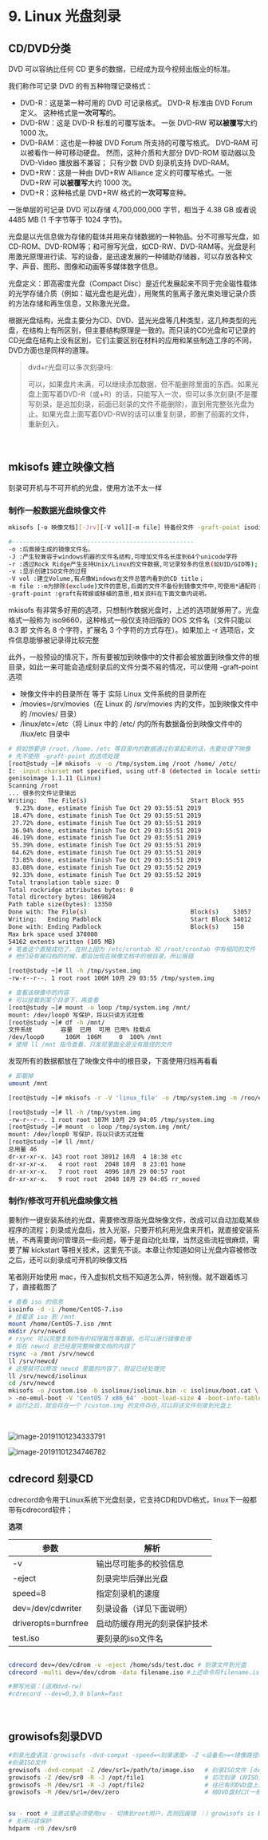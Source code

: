 # 9. Linux 光盘刻录

## CD/DVD分类

DVD 可以容纳比任何 CD 更多的数据，已经成为现今视频出版业的标准。

我们称作可记录 DVD 的有五种物理记录格式：

* DVD-R：这是第一种可用的 DVD 可记录格式。 DVD-R 标准由 DVD Forum 定义。 这种格式是**一次可写**的。
* DVD-RW：这是 DVD-R 标准的可覆写版本。 一张 DVD-RW **可以被覆写**大约 1000 次。
* DVD-RAM：这也是一种被 DVD Forum 所支持的可覆写格式。 DVD-RAM 可以被看作一种可移动硬盘。 然而，这种介质和大部分 DVD-ROM 驱动器以及 DVD-Video 播放器不兼容； 只有少数 DVD 刻录机支持 DVD-RAM。
* DVD+RW：这是一种由 DVD+RW Alliance 定义的可覆写格式。一张 DVD+RW 可**以被覆写**大约 1000 次。
* DVD+R：这种格式是 DVD+RW 格式的**一次可写**变种。

一张单层的可记录 DVD 可以存储 4,700,000,000 字节，相当于 4.38 GB 或者说 4485 MB (1 千字节等于 1024 字节)。

光盘是以光信息做为存储的载体并用来存储数据的一种物品。分不可擦写光盘，如CD-ROM、DVD-ROM等；和可擦写光盘，如CD-RW、DVD-RAM等。光盘是利用激光原理进行读、写的设备，是迅速发展的一种辅助存储器，可以存放各种文字、声音、图形、图像和动画等多媒体数字信息。

光盘定义：即高密度光盘（Compact Disc）是近代发展起来不同于完全磁性载体的光学存储介质（例如：磁光盘也是光盘），用聚焦的氢离子激光束处理记录介质的方法存储和再生信息，又称激光光盘。

根据光盘结构，光盘主要分为CD、DVD、蓝光光盘等几种类型，这几种类型的光盘，在结构上有所区别，但主要结构原理是一致的。而只读的CD光盘和可记录的CD光盘在结构上没有区别，它们主要区别在材料的应用和某些制造工序的不同，DVD方面也是同样的道理。

> dvd+r光盘可以多次刻录吗:
>
> 可以，如果盘片未满，可以继续添加数据，但不能删除里面的东西。如果光盘上面写着DVD-R（或+R）的话，只能写入一次，但可以多次刻录(不是覆写刻录，是追加刻录，前面已刻录的文件不能删除)，直到用完整张光盘为止。如果光盘上面写着DVD-RW的话可以重复刻录，即删了前面的文件，重新刻入。

‍

## mkisofs 建立映像文档

刻录可开机与不可开机的光盘，使用方法不太一样

### 制作一般数据光盘映像文件

```bash
mkisofs [-o 映像文档][-Jrv][-V vol][-m file] 待备份文件 -graft-point isodir=systemdir ..

#---------------------------------------------------
-o :后面接生成的镜像文件名。
-J :产生较兼容于windows机器的文件名结构,可增加文件名长度到64个unicode字符
-r :透过Rock Ridge产生支持Unix/Linux的文件数据,可记录较多的信息(如UID/GID等);
-v :显示创建ISO文件的过程
-V vol :建立Volume,有点像Windows在文件总管内看到的CD title；
-m file :-m为排除(exclude)文件的意思,后面的文件不备份到镜像文件中,可使用*通配符；
-graft-point :graft有转嫁或移植的意思,相关资料在下面文章内说明。
```

mkisofs 有非常多好用的选项，只想制作数据光盘时，上述的选项就够用了。光盘格式一般称为 iso9660，这种格式一般仅支持旧版的 DOS 文件名（文件只能以 8.3 即 文件名 8 个字符，扩展名 3 个字符的方式存在）。如果加上 -r 选项后，文件信息能够被记录得比较完整

此外，一般预设的情况下，所有要被加到映像中的文件都会被放置到映像文件的根目录，如此一来可能会造成刻录后的文件分类不易的情况，可以使用 -graft-point 选项

* 映像文件中的目录所在 等于 实际 Linux 文件系统的目录所在
* /movies=/srv/movies（在 Linux 的 /srv/movies 内的文件，加到映像文件中的 /movies/ 目录）
* /linux/etc=/etc（将 Linux 中的 /etc/ 内的所有数据备份到映像文件中的 /liux/etc 目录中

```bash
# 假如想要讲 /root、/home、/etc 等目录内的数据通过刻录起来的话，先要处理下映像
# 先不使用 -graft-point 的选项处理
[root@study ~]# mkisofs -v -o /tmp/system.img /root /home/ /etc/
I: -input-charset not specified, using utf-8 (detected in locale settings)
genisoimage 1.1.11 (Linux)
Scanning /root
... 很多的文件记录输出
Writing:   The File(s)                             Start Block 955
  9.23% done, estimate finish Tue Oct 29 03:55:51 2019
 18.47% done, estimate finish Tue Oct 29 03:55:51 2019
 27.72% done, estimate finish Tue Oct 29 03:55:51 2019
 36.94% done, estimate finish Tue Oct 29 03:55:51 2019
 46.19% done, estimate finish Tue Oct 29 03:55:51 2019
 55.39% done, estimate finish Tue Oct 29 03:55:51 2019
 64.62% done, estimate finish Tue Oct 29 03:55:51 2019
 73.85% done, estimate finish Tue Oct 29 03:55:51 2019
 83.08% done, estimate finish Tue Oct 29 03:55:52 2019
 92.33% done, estimate finish Tue Oct 29 03:55:52 2019
Total translation table size: 0
Total rockridge attributes bytes: 0
Total directory bytes: 1869824
Path table size(bytes): 13350
Done with: The File(s)                             Block(s)    53057
Writing:   Ending Padblock                         Start Block 54012
Done with: Ending Padblock                         Block(s)    150
Max brk space used 378000
54162 extents written (105 MB)
# 笔者这个直接成功了，在树上因为 /etc/crontab 和 /root/crontab 中有相同的文件
# 他们没有被归档的时候，都会出现在映像文档中的根目录，所以报错

[root@study ~]# ll -h /tmp/system.img 
-rw-r--r--. 1 root root 106M 10月 29 03:55 /tmp/system.img

# 查看该映像中的内容
# 可以挂载到某个目录下，再查看
[root@study ~]# mount -o loop /tmp/system.img /mnt/
mount: /dev/loop0 写保护，将以只读方式挂载
[root@study ~]# df -h /mnt/
文件系统        容量  已用  可用 已用% 挂载点
/dev/loop0      106M  106M     0  100% /mnt
# 使用 ll /mnt 指令查看，只发现里面全是没有路径的文件
```

发现所有的数据都放在了映像文件中的根目录，下面使用归档再看看

```bash
# 卸载掉
umount /mnt

[root@study ~]# mkisofs -r -V 'linux_file' -o /tmp/system.img -m /roo/etc --graft-point /root=/root /home/=/home /etc=/etc

[root@study ~]# ll -h /tmp/system.img 
-rw-r--r--. 1 root root 107M 10月 29 04:05 /tmp/system.img
[root@study ~]# mount -o loop /tmp/system.img /mnt/
mount: /dev/loop0 写保护，将以只读方式挂载
[root@study ~]# ll /mnt/
总用量 46
dr-xr-xr-x. 143 root root 38912 10月  4 18:38 etc
dr-xr-xr-x.   4 root root  2048 10月  8 23:01 home
dr-xr-xr-x.   7 root root  4096 10月 29 00:57 root
dr-xr-xr-x.   9 root root  2048 10月 29 04:05 rr_moved
```

### 制作/修改可开机光盘映像文档

要制作一键安装系统的光盘，需要修改原版光盘映像文件，改成可以自动加载某些程序的流程；刻录成光盘后，放入光驱，只要开机利用光盘来开机，就直接安装系统，不再需要询问管理员一些问题，等于是自动化处理，当然这些流程很麻烦，需要了解 kickstart 等相关技术，这里先不谈。本章让你知道如何让光盘内容被修改之后，还可以刻录成可开机的映像文档

笔者刚开始使用 mac，传入虚拟机文档不知道怎么弄，特别慢。就不跟着练习了，直接截图了

```bash
# 查看 iso 的信息
isoinfo -d -i /home/CentOS-7.iso 
# 挂载该 iso 到 /mnt
mount /home/CentOS-7.iso /mnt
mkdir /srv/newcd
# rsync 可以完整复制所有的权限属性等数据，也可以进行镜像处理
# 现在 newcd 总已经是完整映像文档的内容了
rsync -a /mnt /srv/newcd
ll /srv/newcd/
# 这里就可以修改 newcd 里面的内容了，假设已经处理完
ll /srv/newcd/isolinux
cd /srv/newcd
mkisofs -o /custom.iso -b isolinux/isolinux.bin -c isolinux/boot.cat \
> -no-emul-boot -V 'CentOS 7 x86_64' -boot-load-size 4 -boot-info-table -R -J -v -T
# 运行之后，就会存在一个 /custom.img 的文件存在,可以将该文件刻录到光盘上
```

‍

​![image-20191101234333791](assets/net-img-image-20191101234333791.15ef750d-20231120173401-p7fbcqf.png)​

​![image-20191101234746782](assets/net-img-image-20191101234746782.507a7977-20231120173416-6b005p1.png)​

## cdrecord 刻录CD

cdrecord命令用于Linux系统下光盘刻录，它支持CD和DVD格式，linux下一般都带有cdrecord软件；

**选项**

|参数|解析|
| ---------------------| ------------------------------|
|-v|输出尽可能多的校验信息|
|-eject|刻录完毕后弹出光盘|
|speed=8|指定刻录机的速度|
|dev=/dev/cdwriter|刻录设备（详见下面说明）|
|driveropts=burnfree|启动防缓存用光的刻录保护技术|
|test.iso|要刻录的iso文件名|

```bash

cdrecord dev=/dev/cdrom -v -eject /home/sds/test.doc # 刻录文件到光盘
cdrecord -multi dev=/dev/cdrom -data filename.iso #上述命令将filename.iso文件追加到光盘中，其中/dev/cdrom是光驱设备的路径。

#擦写光驱：(适用dvd-rw)
#cdrecord --dev=0,3,0 blank=fast
```

‍

## growisofs刻录DVD

```bash
#刻录光盘语法：growisofs -dvd-compat -speed=<刻录速度> -Z <设备名>=<镜像路径>
#刻录ISO文件
growisofs -dvd-compat -Z /dev/sr1=/path/to/image.iso   # 刻录ISO文件 [dvd-compat刻录完后封盘，一般iso都需要封盘]
growisofs -Z /dev/sr0 -R -J /opt/file1                 # 初次刻录（非ISO文件）
growisofs -M /dev/sr1 -R -J /opt/file2                 # 往已有的DVD盘上添加文件
growisofs -M /dev/sr1=/dev/zero                        # 给DVD盘封口(一般用不着）


su - root # 注意这里必须使用su - 切换到root用户，否则回报错 ：）growisofs is being executed under sudo, aborting!
# 关闭只读保护
hdparm -r0 /dev/sr0
```

‍
